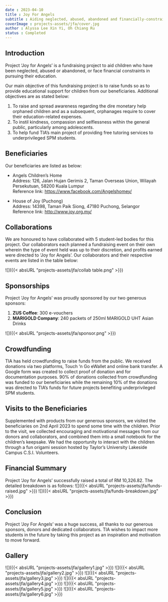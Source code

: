 ```yaml
---
date : 2023-04-10
title : Joy For Angels
subtitle : Aiding neglected, abused, abandoned and financially-constraint children in pursuing education.
coverImage : projects-assets/jfa/cover.jpg
author : Alyssa Lee Xin Yi, Oh Chiang Ru
status : Completed
---
```


## Introduction

Project ‘Joy for Angels’ is a fundraising project to aid children who have been neglected, abused or abandoned, or face financial constraints in pursuing their education.

Our main objective of this fundraising project is to raise funds so as to provide educational
support for children from our beneficiaries. Additional objectives are as stated below:

1. To raise and spread awareness regarding the dire monetary help orphaned children and as a subsequent, orphanages require to cover their education-related expenses.
2. To instil kindness, compassion and selflessness within the general public, particularly among adolescents.
3. To help fund TIA’s main project of providing free tutoring services to underprivileged SPM students.

## Beneficiaries

Our beneficiaries are listed as below:

- Angels Children’s Home  
Address: 126, Jalan Hujan Gerimis 2, Taman Overseas Union, Wilayah Persekutuan, 58200 Kuala Lumpur  
Reference link: https://www.facebook.com/Angelshomey/

- House of Joy (Puchong)  
Address: 14398, Taman Paik Siong, 47180 Puchong, Selangor  
Reference link: http://www.joy.org.my/

## Collaborations

We are honoured to have collaborated with 5 student-led bodies for this project. Our collaborators each planned a fundraising event on their own wherein the type of event held was up to their discretion, and profits earned were directed to ‘Joy for Angels’. Our collaborators and their respective events are listed in the table below:

![]({{< absURL "projects-assets/jfa/collab table.png" >}})
  

## Sponsorships

Project ‘Joy for Angels’ was proudly sponsored by our two generous sponsors:  


1. **ZUS Coffee**: 300 e-vouchers
2. **MARIGOLD Company**: 240 packets of 250ml MARIGOLD UHT Asian Drinks

![]({{< absURL "projects-assets/jfa/sponsor.png" >}})

## Crowdfunding

TIA has held crowdfunding to raise funds from the public. We received donations via two platforms, Touch ‘n Go eWallet and online bank transfer. A Google form was created to collect proof of donation and for documentation purposes. 90% of donations collected from crowdfunding was funded to our beneficiaries while the remaining 10% of the donations was directed to TIA’s funds for future projects benefiting underprivileged SPM students.

## Visits to the Beneficiaries

Supplemented with products from our generous sponsors, we visited the beneficiaries on 2nd April 2023 to spend some time with the children. Prior to the visit, we collected encouraging and motivational messages from our donors and collaborators, and combined them into a small notebook for the children’s keepsake. We had the opportunity to interact with the children through a fun origami session hosted by Taylor’s University Lakeside Campus C.S.I. Volunteers.

## Financial Summary

Project ‘Joy for Angels’ successfully raised a total of RM 10,326.82. The detailed breakdown is as follows:
![]({{< absURL "projects-assets/jfa/funds-raised.jpg" >}})
![]({{< absURL "projects-assets/jfa/funds-breakdown.jpg" >}})

## Conclusion

Project ‘Joy For Angels’ was a huge success, all thanks to our generous sponsors, donors and dedicated collaborators. TIA wishes to impact more students in the future by taking this project as an inspiration and motivation to move forward.

## Gallery

![]({{< absURL "projects-assets/jfa/gallery1.jpg" >}})
![]({{< absURL "projects-assets/jfa/gallery2.jpg" >}})
![]({{< absURL "projects-assets/jfa/gallery3.jpg" >}})
![]({{< absURL "projects-assets/jfa/gallery4.jpg" >}})
![]({{< absURL "projects-assets/jfa/gallery5.jpg" >}})
![]({{< absURL "projects-assets/jfa/gallery6.jpg" >}})
